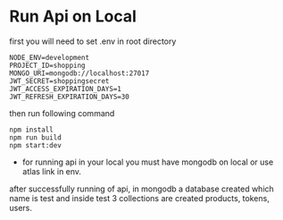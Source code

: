 
# Run Api on Local

first you will need to set .env in root directory

```
NODE_ENV=development
PROJECT_ID=shopping
MONGO_URI=mongodb://localhost:27017
JWT_SECRET=shoppingsecret
JWT_ACCESS_EXPIRATION_DAYS=1
JWT_REFRESH_EXPIRATION_DAYS=30

```

then run following command

```
npm install
npm run build
npm start:dev

```

* for running api in your local you must have mongodb on local or use atlas link in env.

after successfully running of api, in mongodb a database created which name is test and inside test 3 collections are created products, tokens, users.


